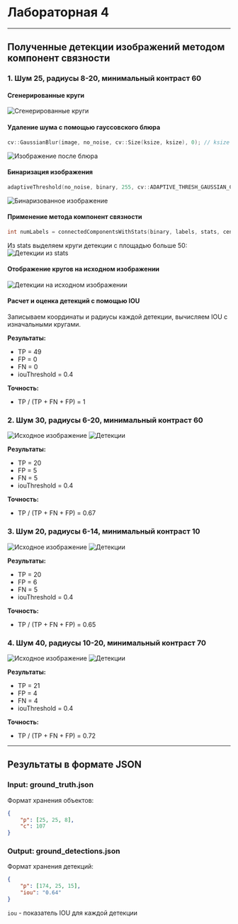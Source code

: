 # Лабораторная 4

---

## Полученные детекции изображений методом компонент связности

### 1. Шум 25, радиусы 8-20, минимальный контраст 60

#### Сгенерированные круги
![Сгенерированные круги](./input/image.png)

#### Удаление шума с помощью гауссовского блюра
```c++
cv::GaussianBlur(image, no_noise, cv::Size(ksize, ksize), 0); // ksize = 33
```
![Изображение после блюра](./output/bluredImage.png)

#### Бинаризация изображения
```c++
adaptiveThreshold(no_noise, binary, 255, cv::ADAPTIVE_THRESH_GAUSSIAN_C, cv::THRESH_BINARY, 33, 0);
```
![Бинаризованное изображение](./output/binImage.png)

#### Применение метода компонент связности
```c++
int numLabels = connectedComponentsWithStats(binary, labels, stats, centroids);
```
Из stats выделяем круги детекции с площадью больше 50:
![Детекции из stats](./output/stats_detections.png)

#### Отображение кругов на исходном изображении
![Детекции на исходном изображении](./output/detections.png)

#### Расчет и оценка детекций с помощью IOU
Записываем координаты и радиусы каждой детекции, вычисляем IOU с изначальными кругами.

**Результаты:**
- TP = 49
- FP = 0
- FN = 0
- iouThreshold = 0.4

**Точность:**
- TP / (TP + FN + FP) = 1

### 2. Шум 30, радиусы 6-20, минимальный контраст 60
![Исходное изображение](./input/image2.png)
![Детекции](./output/detections2.png)

**Результаты:**
- TP = 20
- FP = 5
- FN = 5
- iouThreshold = 0.4

**Точность:**
- TP / (TP + FN + FP) = 0.67

### 3. Шум 20, радиусы 6-14, минимальный контраст 10
![Исходное изображение](./input/image3.png)
![Детекции](./output/detections3.png)

**Результаты:**
- TP = 20
- FP = 6
- FN = 5
- iouThreshold = 0.4

**Точность:**
- TP / (TP + FN + FP) = 0.65

### 4. Шум 40, радиусы 10-20, минимальный контраст 70
![Исходное изображение](./input/image4.png)
![Детекции](./output/detections4.png)

**Результаты:**
- TP = 21
- FP = 4
- FN = 4
- iouThreshold = 0.4

**Точность:**
- TP / (TP + FN + FP) = 0.72

---

## Результаты в формате JSON

### Input: ground_truth.json
Формат хранения объектов:
```json
{
    "p": [25, 25, 8],
    "c": 107
}
```

### Output: ground_detections.json
Формат хранения детекций:
```json
{
    "p": [174, 25, 15],
    "iou": "0.64"
}
```
`iou` - показатель IOU для каждой детекции